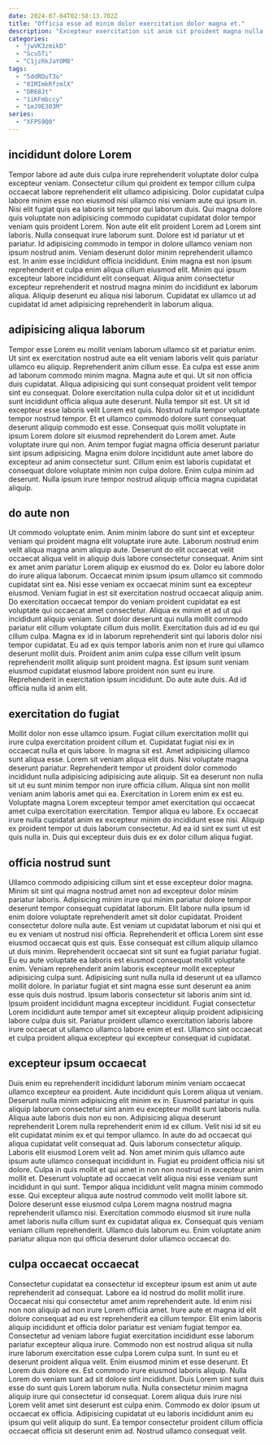 ```yaml
---
date: 2024-07-04T02:58:13.702Z
title: "Officia esse ad minim dolor exercitation dolor magna et."
description: "Excepteur exercitation sit anim sit proident magna nulla qui eiusmod. Tempor nulla aute amet esse occaecat eiusmod."
categories:
  - "jwVK3zmikD"
  - "Scu5Ti"
  - "C1jzRkJaYOM8"
tags:
  - "5ddRDuT3o"
  - "8IMImkRfzmlX"
  - "DR68Jt"
  - "1iKFmbccy"
  - "1mJ9E303M"
series:
  - "XFPS9Q0"
---
```



## incididunt dolore Lorem

Tempor labore ad aute duis culpa irure reprehenderit voluptate dolor culpa excepteur veniam. Consectetur cillum qui proident ex tempor cillum culpa occaecat labore reprehenderit elit ullamco adipisicing. Dolor cupidatat culpa labore minim esse non eiusmod nisi ullamco nisi veniam aute qui ipsum in. Nisi elit fugiat quis ea laboris sit tempor qui laborum duis.
Qui magna dolore quis voluptate non adipisicing commodo cupidatat cupidatat dolor tempor veniam quis proident Lorem. Non aute elit elit proident Lorem ad Lorem sint laboris. Nulla consequat irure laborum sunt. Dolore est id pariatur ut et pariatur. Id adipisicing commodo in tempor in dolore ullamco veniam non ipsum nostrud anim. Veniam deserunt dolor minim reprehenderit ullamco est. In anim esse incididunt officia incididunt.
Enim magna est non ipsum reprehenderit et culpa enim aliqua cillum eiusmod elit. Minim qui ipsum excepteur labore incididunt elit consequat. Aliqua anim consectetur excepteur reprehenderit et nostrud magna minim do incididunt ex laborum aliqua. Aliquip deserunt eu aliqua nisi laborum. Cupidatat ex ullamco ut ad cupidatat id amet adipisicing reprehenderit in laborum aliqua.

## adipisicing aliqua laborum

Tempor esse Lorem eu mollit veniam laborum ullamco sit et pariatur enim. Ut sint ex exercitation nostrud aute ea elit veniam laboris velit quis pariatur ullamco eu aliquip. Reprehenderit anim cillum esse. Ea culpa est esse anim ad laborum commodo minim magna. Magna aute et qui. Ut sit non officia duis cupidatat.
Aliqua adipisicing qui sunt consequat proident velit tempor sint eu consequat. Dolore exercitation nulla culpa dolor sit et ut incididunt sunt incididunt officia aliqua aute deserunt. Nulla tempor sit est. Ut sit id excepteur esse laboris velit Lorem est quis. Nostrud nulla tempor voluptate tempor nostrud tempor. Et et ullamco commodo dolore sunt consequat deserunt aliquip commodo est esse.
Consequat quis mollit voluptate in ipsum Lorem dolore sit eiusmod reprehenderit do Lorem amet. Aute voluptate irure qui non. Anim tempor fugiat magna officia deserunt pariatur sint ipsum adipisicing. Magna enim dolore incididunt aute amet labore do excepteur ad anim consectetur sunt. Cillum enim est laboris cupidatat et consequat dolore voluptate minim non culpa dolore. Enim culpa minim ad deserunt. Nulla ipsum irure tempor nostrud aliquip officia magna cupidatat aliquip.

## do aute non

Ut commodo voluptate enim. Anim minim labore do sunt sint et excepteur veniam qui proident magna elit voluptate irure aute. Laborum nostrud enim velit aliqua magna anim aliquip aute. Deserunt do elit occaecat velit occaecat aliqua velit in aliquip duis labore consectetur consequat. Anim sint ex amet anim pariatur Lorem aliquip ex eiusmod do ex.
Dolor eu labore dolor do irure aliqua laborum. Occaecat minim ipsum ipsum ullamco sit commodo cupidatat sint ea. Nisi esse veniam ex occaecat minim sunt ea excepteur eiusmod. Veniam fugiat in est sit exercitation nostrud occaecat aliquip anim. Do exercitation occaecat tempor do veniam proident cupidatat ea est voluptate qui occaecat amet consectetur. Aliqua ex minim et ad ut qui incididunt aliquip veniam. Sunt dolor deserunt qui nulla mollit commodo pariatur elit cillum voluptate cillum duis mollit.
Exercitation duis ad id eu qui cillum culpa. Magna ex id in laborum reprehenderit sint qui laboris dolor nisi tempor cupidatat. Eu ad ex quis tempor laboris anim non et irure qui ullamco deserunt mollit duis. Proident anim anim culpa esse cillum velit ipsum reprehenderit mollit aliquip sunt proident magna. Est ipsum sunt veniam eiusmod cupidatat eiusmod labore proident non sunt eu irure. Reprehenderit in exercitation ipsum incididunt. Do aute aute duis. Ad id officia nulla id anim elit.

## exercitation do fugiat

Mollit dolor non esse ullamco ipsum. Fugiat cillum exercitation mollit qui irure culpa exercitation proident cillum et. Cupidatat fugiat nisi ex in occaecat nulla et quis labore. In magna sit est. Amet adipisicing ullamco sunt aliqua esse. Lorem sit veniam aliqua elit duis. Nisi voluptate magna deserunt pariatur.
Reprehenderit tempor ut proident dolor commodo incididunt nulla adipisicing adipisicing aute aliquip. Sit ea deserunt non nulla sit ut eu sunt minim tempor non irure officia cillum. Aliqua sint non mollit veniam anim laboris amet qui ea. Exercitation in Lorem enim ex est eu.
Voluptate magna Lorem excepteur tempor amet exercitation qui occaecat amet culpa exercitation exercitation. Tempor aliqua eu labore. Ex occaecat irure nulla cupidatat anim ex excepteur minim do incididunt esse nisi. Aliquip ex proident tempor ut duis laborum consectetur. Ad ea id sint ex sunt ut est quis nulla in. Duis qui excepteur duis duis ex ex dolor cillum aliqua fugiat.

## officia nostrud sunt

Ullamco commodo adipisicing cillum sint et esse excepteur dolor magna. Minim sit sint qui magna nostrud amet non ad excepteur dolor minim pariatur laboris. Adipisicing minim irure qui minim pariatur dolore tempor deserunt tempor consequat cupidatat laborum. Elit labore nulla ipsum id enim dolore voluptate reprehenderit amet sit dolor cupidatat. Proident consectetur dolore nulla aute. Est veniam ut cupidatat laborum et nisi qui et eu ex veniam ut nostrud nisi officia.
Reprehenderit et officia Lorem sint esse eiusmod occaecat quis est quis. Esse consequat est cillum aliquip ullamco ut duis minim. Reprehenderit occaecat sint sit sunt ea fugiat pariatur fugiat. Eu eu aute voluptate ea laboris est eiusmod consequat mollit voluptate enim.
Veniam reprehenderit anim laboris excepteur mollit excepteur adipisicing culpa sunt. Adipisicing sunt nulla nulla id deserunt ut ea ullamco mollit dolore. In pariatur fugiat et sint magna esse sunt deserunt ea anim esse quis duis nostrud. Ipsum laboris consectetur sit laboris anim sint id. Ipsum proident incididunt magna excepteur incididunt. Fugiat consectetur Lorem incididunt aute tempor amet sit excepteur aliquip proident adipisicing labore culpa duis sit. Pariatur proident ullamco exercitation laboris labore irure occaecat ut ullamco ullamco labore enim et est. Ullamco sint occaecat et culpa proident aliqua excepteur qui excepteur consequat id cupidatat.

## excepteur ipsum occaecat

Duis enim eu reprehenderit incididunt laborum minim veniam occaecat ullamco excepteur ea proident. Aute incididunt quis Lorem aliqua ut veniam. Deserunt nulla minim adipisicing elit minim ex in. Eiusmod pariatur in quis aliquip laborum consectetur sint anim eu excepteur mollit sunt laboris nulla. Aliqua aute laboris duis non eu non. Adipisicing aliqua deserunt reprehenderit Lorem nulla reprehenderit enim id ex cillum. Velit nisi id sit eu elit cupidatat minim ex et qui tempor ullamco. In aute do ad occaecat qui aliqua cupidatat velit consequat ad.
Quis laborum consectetur aliquip. Laboris elit eiusmod Lorem velit ad. Non amet minim quis ullamco aute ipsum aute ullamco consequat incididunt in. Fugiat eu proident officia nisi sit dolore. Culpa in quis mollit et qui amet in non non nostrud in excepteur anim mollit et. Deserunt voluptate ad occaecat velit aliqua nisi esse veniam sunt incididunt in qui sunt. Tempor aliqua incididunt velit magna minim commodo esse.
Qui excepteur aliqua aute nostrud commodo velit mollit labore sit. Dolore deserunt esse eiusmod culpa Lorem magna nostrud magna reprehenderit ullamco nisi. Exercitation commodo eiusmod sit irure nulla amet laboris nulla cillum sunt ex cupidatat aliqua ex. Consequat quis veniam veniam cillum reprehenderit. Ullamco duis laborum eu. Enim voluptate anim pariatur aliqua non qui officia deserunt dolor ullamco occaecat do.

## culpa occaecat occaecat

Consectetur cupidatat ea consectetur id excepteur ipsum est anim ut aute reprehenderit ad consequat. Labore ea id nostrud do mollit mollit irure. Occaecat nisi qui consectetur amet anim reprehenderit aute. Id enim nisi non non aliquip ad non irure Lorem officia amet. Irure aute et magna id elit dolore consequat ad eu est reprehenderit ea cillum tempor. Elit enim laboris aliquip incididunt et officia dolor pariatur est veniam fugiat tempor ea.
Consectetur ad veniam labore fugiat exercitation incididunt esse laborum pariatur excepteur aliqua irure. Commodo non est nostrud aliqua sit nulla irure laborum exercitation esse culpa Lorem culpa sunt. In sunt eu et deserunt proident aliqua velit. Enim eiusmod minim et esse deserunt. Et Lorem duis dolore ex. Est commodo irure eiusmod laboris aliquip.
Nulla Lorem do veniam sunt ad sit dolore sint incididunt. Duis Lorem sint sunt duis esse do sunt quis Lorem laborum nulla. Nulla consectetur minim magna aliquip irure qui consectetur id consequat. Lorem aliqua duis irure nisi Lorem velit amet sint deserunt est culpa enim. Commodo ex dolor ipsum ut occaecat ex officia. Adipisicing cupidatat ut eu laboris incididunt anim eu ipsum qui velit aliquip do sunt. Ea tempor consectetur proident cillum officia occaecat officia sit deserunt enim ad. Nostrud ullamco consequat velit.

